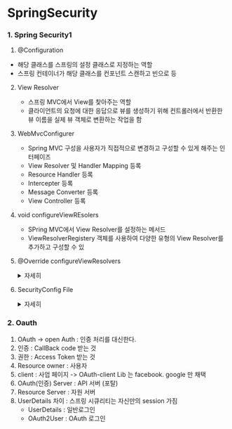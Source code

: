 # SpringSecurity


### 1. Spring Security1

1. @Configuration
  - 해당 클래스를 스프링의 설정 클래스로 지정하는 역할
  - 스프링 컨테이너가 해당 클래스를 컨포넌트 스캔하고 빈으로 등

2. View Resolver
   - 스프링 MVC에서 View를 찾아주는 역할
   - 클라이언트의 요청에 대한 응답으로 뷰를 생성하기 위해 컨트롤러에서 반환한 뷰 이름을 실제 뷰 객체로 변환하는 작업을 함

3. WebMvcConfigurer
   - Spring MVC 구성을 사용자가 직접적으로 변경하고 구성할 수 있게 해주는 인터페이즈
   - View Resolver 및 Handler Mapping 등록
   - Resource Handler 등록
   - Intercepter 등록
   - Message Converter 등록
   - View Controller 등록

4. void configureViewREsolers
   - SPring MVC에서 View Resolver를 설정하는 메서드
   - ViewResolverRegistery 객체를 사용하여 다양한 유형의 View Resolver를 추가하고 구성할 수 있
  
5. @Override configureViewResolvers

   
    <details>
      <summary>자세히</summary>
  
        public void configureViewResolvers(ViewResolverRegistry registry) {
        
          // MustacheViewResolver 객체 생성
          MustacheViewResolver resolver = new MustacheViewResolver();
          
          // 문자 인코딩 설정
          resolver.setCharset("UTF-8");
          
          // 컨텐츠 타입 설정
          resolver.setContentType("text/html;charset=UTF-8");
          
          // 뷰 파일의 위치(prefix) 설정
          resolver.setPrefix("classpath:/templates/");
          
          // 뷰 파일의 확장자(suffix) 설정
          resolver.setSuffix(".html");
          
          // 설정한 MustacheViewResolver를 뷰 리졸버 레지스트리에 등록
          registry.viewResolver(resolver);
      }
  
    </details>


6. SecurityConfig File

    <details>
         <summary>자세히</summary>

         @Configuration // IoC 빈(bean)을 등록
         @EnableWebSecurity //스프링 시큐리티 필터가 스프링 필터체인에 등록
         public class SecurityConfig {
             /*
             기존: WebSecurityConfigurerAdapter를 상속하고 configure매소드를 오버라이딩하여 설정하는 방법
             현재: SecurityFilterChain을 리턴하는 메소드를 빈에 등록하는 방식(컴포넌트 방식으로 컨테이너가 관리)
             //https://spring.io/blog/2022/02/21/spring-security-without-the-websecurityconfigureradapter
                 http.csrf().disable();
                 http.authorizeRequests()
                         .antMatchers("/user/**").authenticated()
                         .antMatchers("/manager/**").access("hasRole('ROLE_ADMIN') or hasRole('ROLE_MANAGER')")
                         .antMatchers("/admin").access("\"hasRole('ROLE_ADMIN')")
                         .anyRequest().permitAll();
             }
           */
           @Bean
           public SecurityFilterChain configure(HttpSecurity http) throws Exception {
               // http.csrf((csrf) -> csrf.disable());
               
               http.csrf(AbstractHttpConfigurer::disable)
                       .authorizeHttpRequests(authorize ->
                               authorize
                                       .requestMatchers("/user/**").authenticated()
                                       // "/user/**"로 시작하는 요청은 인증이 필요합니다
                                       .requestMatchers("/manager/**").hasAnyRole("ADMIN", "MANAGER")
                                       // "/manager/**"로 시작하는 요청은 "ADMIN" 또는 "MANAGER" 역할이 필요합니다
                                       .requestMatchers("/admin/**").hasAnyRole("ADMIN")
                                       // "/admin/**"로 시작하는 요청은 "ADMIN" 역할이 필요합니다
                                       .anyRequest().permitAll() // 다른 모든 요청은 인증 없이 허용됩니다
                       )
                       .formLogin(login ->
                               login
                                       .loginPage("/login") // 사용자 지정 로그인 페이지 URL 설정
                                       //.defaultSuccessUrl("/view/dashboard", true) // 성공 시 대시보드로 이동
                                       //.permitAll() // 로그인 페이지는 모든 사용자에게 허용됩니다
                       );
               return http.build(); // 구성된 SecurityFilterChain 반환
           }
         }
   </details>
   
   
    


### 2. Oauth 
1. OAuth -> open Auth : 인증 처리를 대신한다.
2. 인증 : CallBack code 받는 것
3. 권한 : Access Token 받는 것
4. Resource owner : 사용자
5. client : 사업 페이지 -> OAuth-client Lib 는 facebook. google 만 채택
6. OAuth(인증) Server : API 서버 (포탈)
7. Resource Server : 자원 서버
8. UserDetails 차이 : 스프링 시큐리티는 자신만의 session 가짐
   - UserDetails : 일반로그인
   - OAuth2User : OAuth 로그인
